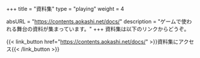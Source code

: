 +++
title = "資料集"
type = "playing"
weight = 4

absURL = "https://contents.aokashi.net/docs/"
description = "ゲームで使われる舞台の資料が集まっています。"
+++
資料集は以下のリンクからどうぞ。

{{< link_button href="https://contents.aokashi.net/docs/" >}}資料集にアクセス{{< /link_button >}}